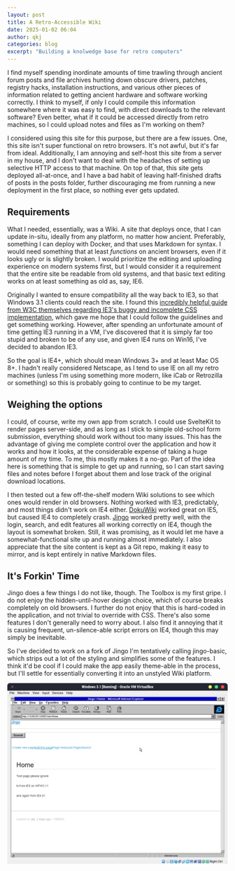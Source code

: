 ```yaml
---
layout: post
title: A Retro-Accessible Wiki
date: 2025-01-02 06:04
author: qkj
categories: blog
excerpt: "Building a knolwedge base for retro computers"
---
```


I find myself spending inordinate amounts of time trawling through ancient forum posts and file archives hunting down obscure drivers, patches, registry hacks, installation instructions, and various other pieces of information related to getting ancient hardware and software working correctly. I think to myself, if only I could compile this information somewhere where it was easy to find, with direct downloads to the relevant software? Even better, what if it could be accessed directly from retro machines, so I could upload notes and files as I'm working on them? 

I considered using this site for this purpose, but there are a few issues. One, this site isn't super functional on retro browsers. It's not awful, but it's far from ideal. Additionally, I am annoying and self-host this site from a server in my house, and I don't want to deal with the headaches of setting up selective HTTP access to that machine. On top of that, this site gets deployed all-at-once, and I have a bad habit of leaving half-finished drafts of posts in the posts folder, further discouraging me from running a new deployment in the first place, so nothing ever gets updated.

## Requirements

What I needed, essentially, was a Wiki. A site that deploys once, that I can update in-situ, ideally from any platform, no matter how ancient. Preferably, something I can deploy with Docker, and that uses Markdown for syntax. I would need something that at least *functions* on ancient browsers, even if it looks ugly or is slightly broken. I would prioritize the editing and uploading experience on modern systems first, but I would consider it a requirement that the entire site be readable from old systems, and that basic text editing works on at least something as old as, say, IE6.

Originally I wanted to ensure compatibility all the way back to IE3, so that Windows 3.1 clients could reach the site. I found this [incredibly helpful guide from W3C themselves regarding IE3's buggy and incomplete CSS implementation](https://www.w3.org/Style/CSS/msie/), which gave me hope that I could follow the guidelines and get something working. However, after spending an unfortunate amount of time getting IE3 running in a VM, I've discovered that it is simply far too stupid and broken to be of any use, and given IE4 runs on Win16, I've decided to abandon IE3. 

So the goal is IE4+, which should mean Windows 3+ and at least Mac OS 8+. I hadn't really considered Netscape, as I tend to use IE on all my retro machines (unless I'm using something more modern, like iCab or Retrozilla or something) so this is probably going to continue to be my target.

## Weighing the options

I could, of course, write my own app from scratch. I could use SvelteKit to render pages server-side, and as long as I stick to simple old-school form submission, everything should work without too many issues. This has the advantage of giving me complete control over the application and how it works and how it looks, at the considerable expense of taking a huge amount of my time. To me, this mostly makes it a no-go. Part of the idea here is something that is simple to get up and running, so I can start saving files and notes before I forget about them and lose track of the original download locations.

I then tested out a few off-the-shelf modern Wiki solutions to see which ones would render in old browsers. Nothing worked with IE3, predictably, and most things didn't work on IE4 either. [DokuWiki](https://dokuwiki.org) worked great on IE5, but caused IE4 to completely crash. [Jingo](https://github.com/claudioc/jingo) worked pretty well, with the login, search, and edit features all working correctly on IE4, though the layout is somewhat broken. Still, it was promising, as it would let me have a somewhat-functional site up and running almost immediately. I also appreciate that the site content is kept as a Git repo, making it easy to mirror, and is kept entirely in native Markdown files.

## It's Forkin' Time

Jingo does a few things I do not like, though. The Toolbox is my first gripe. I do not enjoy the hidden-until-hover design choice, which of course breaks completely on old browsers. I further do not enjoy that this is hard-coded in the application, and not trivial to override with CSS. There's also some features I don't generally need to worry about. I also find it annoying that it is causing frequent, un-silence-able script errors on IE4, though this may simply be inevitable.

So I've decided to work on a fork of Jingo I'm tentatively calling jingo-basic, which strips out a lot of the styling and simplifies some of the features. I think it'd be cool if I could make the app easily theme-able in the process, but I'll settle for essentially converting it into an unstyled Wiki platform.

![Jingo on IE4 on WfW 3.11](/archive/wiki/jingo-ie4.png)